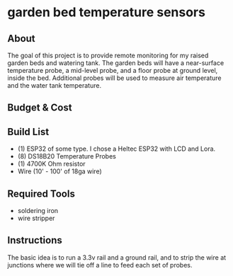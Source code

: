 # garden bed temperature sensors


## About
The goal of this project is to provide remote monitoring for my raised garden beds and watering tank. The garden beds will have a near-surface temperature probe, a mid-level probe, and a floor probe at ground level, inside the bed. Additional probes will be used to measure air temperature and the water tank temperature.

## Budget & Cost


## Build List

- (1) ESP32 of some type. I chose a Heltec ESP32 with LCD and Lora.
- (8) DS18B20 Temperature Probes
- (1) 4700K Ohm resistor
- Wire (10' - 100' of 18ga wire)


## Required Tools
- soldering iron
- wire stripper

## Instructions

The basic idea is to run a 3.3v rail and a ground rail, and to strip the wire at junctions where we will tie off a line to feed each set of probes.
